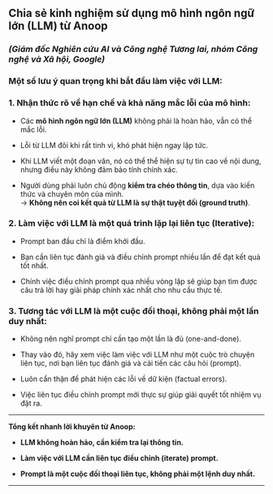 ## Chia sẻ kinh nghiệm sử dụng mô hình ngôn ngữ lớn (LLM) từ Anoop

### _(Giám đốc Nghiên cứu AI và Công nghệ Tương lai, nhóm Công nghệ và Xã hội, Google)_

### Một số lưu ý quan trọng khi bắt đầu làm việc với LLM:

### 1. Nhận thức rõ về hạn chế và khả năng mắc lỗi của mô hình:

- Các **mô hình ngôn ngữ lớn (LLM)** không phải là hoàn hảo, vẫn có thể mắc lỗi.
    
- Lỗi từ LLM đôi khi rất tinh vi, khó phát hiện ngay lập tức.
    
- Khi LLM viết một đoạn văn, nó có thể thể hiện sự tự tin cao về nội dung, nhưng điều này không đảm bảo tính chính xác.
    
- Người dùng phải luôn chủ động **kiểm tra chéo thông tin**, dựa vào kiến thức và chuyên môn của mình.  
    → **Không nên coi kết quả từ LLM là sự thật tuyệt đối (ground truth)**.
    

### 2. Làm việc với LLM là một quá trình lặp lại liên tục (Iterative):

- Prompt ban đầu chỉ là điểm khởi đầu.
    
- Bạn cần liên tục đánh giá và điều chỉnh prompt nhiều lần để đạt kết quả tốt nhất.
    
- Chính việc điều chỉnh prompt qua nhiều vòng lặp sẽ giúp bạn tìm được câu trả lời hay giải pháp chính xác nhất cho nhu cầu thực tế.
    

### 3. Tương tác với LLM là một cuộc đối thoại, không phải một lần duy nhất:

- Không nên nghĩ prompt chỉ cần tạo một lần là đủ (one-and-done).
    
- Thay vào đó, hãy xem việc làm việc với LLM như một cuộc trò chuyện liên tục, nơi bạn liên tục đánh giá và cải tiến các câu hỏi (prompt).
    
- Luôn cẩn thận để phát hiện các lỗi về dữ kiện (factual errors).
    
- Việc liên tục điều chỉnh prompt mới thực sự giúp giải quyết tốt nhiệm vụ đặt ra.
    

---

**Tổng kết nhanh lời khuyên từ Anoop:**

- **LLM không hoàn hảo, cần kiểm tra lại thông tin.**
    
- **Làm việc với LLM cần liên tục điều chỉnh (iterate) prompt.**
    
- **Prompt là một cuộc đối thoại liên tục, không phải một lệnh duy nhất.**
    

---